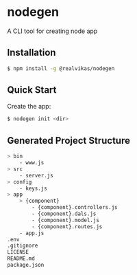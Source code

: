 # nodegen

A CLI tool for creating node app

## Installation

```sh
$ npm install -g @realvikas/nodegen
```

## Quick Start

Create the app:

```bash
$ nodegen init <dir>
```

## Generated Project Structure

```bash
> bin
    - www.js
> src
    - server.js
> config
    - keys.js
> app
    > {component}
        - {component}.controllers.js
        - {component}.dals.js
        - {component}.model.js
        - {component}.routes.js
    - app.js
.env
.gitignore
LICENSE
README.md
package.json
```
